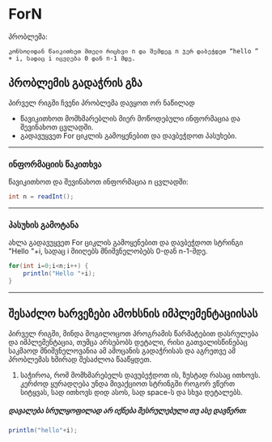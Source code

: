 # ForN

პრობლემა:
```
კონსოლიდან წაიკითხეთ მთელი რიცხვი n და შემდეგ n ჯერ დაბეჭდეთ “hello ” + i, სადაც i იცვლება 0 დან n-1 მდე.
```



## პრობლემის გადაჭრის გზა
პირველ რიგში ჩვენი პრობლემა დავყოთ ორ ნაწილად
* წავიკითხოთ მომხმარებლის მიერ მოწოდებული ინფორმაცია და შევინახოთ ცვლადში.
* გადავუყვეთ For ციკლის გამოყენებით და დავბეჭდოთ პასუხები.

---

### ინფორმაციის წაკითხვა

წავიკითხოთ და შევინახოთ ინფორმაცია n ცვლადში:
```java
int n = readInt();
```

---

### პასუხის გამოტანა
ახლა გადავუყვეთ For ციკლის გამოყენებით და დავბეჭდოთ სტრინგი "Hello "+i, სადაც i მიიღებს მნიშვნელობებს 0-დან
n-1-მდე.
```java
for(int i=0;i<n;i++) {
	println("Hello "+i);
}
```

---

## შესაძლო ხარვეზები ამოხსნის იმპლემენტაციისას
პირველ რიგში, მინდა მოგილოცოთ პროგრამის წარმატებით დასრულება და იმპლემენტაცია, თუმცა არსებობს დეტალი, რისი გათვალისწინებაც საკმაოდ მნიშვნელოვანია ამ ამოცანის გადაჭრისას და აგრეთვე ამ პრობლემას ხშირად შესაძლოა წააწყდეთ.

1. საჭიროა, რომ მომხმარებელს დავუბეჭდოთ ის, ზუსტად რასაც ითხოვს. კერძოდ ყურადღება უნდა მივაქციოთ სტრინგში
როგორ ვწერთ სიტყვას, სად ითხოვს დიდ ასოს, სად space-ს და სხვა დეტალებს.
##### დავალება სრულყოფილად არ იქნება შესრულებული თუ ასე დავწერთ:
```java
println("hello"+i);
```